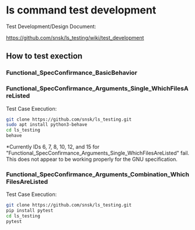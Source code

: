 # ls command test development

Test Development/Design Document:

https://github.com/snsk/ls_testing/wiki/test_development

## How to test exection

### Functional_SpecConfirmance_BasicBehavior
### Functional_SpecConfirmance_Arguments_Single_WhichFilesAreListed

Test Case Execution:
```sh
git clone https://github.com/snsk/ls_testing.git
sudo apt install python3-behave
cd ls_testing
behave
```
*Currently IDs 6, 7, 8, 10, 12, and 15 for "Functional_SpecConfirmance_Arguments_Single_WhichFilesAreListed" fail. This does not appear to be working properly for the GNU specification.

### Functional_SpecConfirmance_Arguments_Combination_WhichFilesAreListed

Test Case Execution:
```sh
git clone https://github.com/snsk/ls_testing.git
pip install pytest
cd ls_testing
pytest
```
